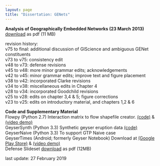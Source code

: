 ```yaml
---
layout: page
title: "Dissertation: GENets"
---
```


<P>
<b>Analysis of Geographically Embedded Networks (23 March 2013)</b><br>
<a href="https://alanglennon.com/public/genets/GlennonPhD.pdf">download</a> as pdf (11 MB)<br>
</P>
<P>
revision history:<br>
v75 to final: additional discussion of GIScience and ambiguous GENet constituents<br>
v73 to v75: consistency edit<br>
v48 to v73: defense revisions<br>
v45 to v48: more minor grammar edits; acknowledgements<br>
v42 to v45: minor grammar edits; improve text and figure placement<br>
v38 to v42: incorporated Clarke revisions<br>
v34 to v38: miscellaneous edits in Chapter 4<br>
v28 to v34: incorporated Goodchild revisions<br>
v25 to v28: edits on chapter 3,4 & 5; figure corrections<br>
v23 to v25: edits on introductory material, and chapters 1,2 & 6
</P>




<P>
<b>Code and Supplementary Material</b><br>
Flowpy (Python 2.7) Interaction matrix to flow shapefile creator. <a href="https://github.com/glennon/FlowpyGIS/">(code)</a> & <a href="https://vimeo.com/9264988">(video demo)</a><br>
GeyserSynth (Python 3.3) Synthetic geyser eruption data <a href="https://alanglennon.com/public/genets/syntheruptmodule.txt">(code)</a><br> 
GeyserNaive (Python 3.3) To support GTP Naive case<br>
GeyserTimes (Android; formerly Geyser Notebook) Download at <a href="https://play.google.com/store/apps/details?id=org.application.geysertimes">(Google Play Store)</a> & <a href="http://www.youtube.com/watch?v=62SWtJdahm8">(video demo)</a><br>
Defense Slideset <a href="https://alanglennon.com/public/genets/GENetsDefense26.pdf">download</a> as pdf (12MB)
</P>

<P>
last update: 27 February 2019
</P>
